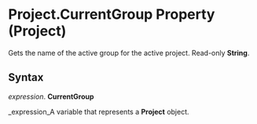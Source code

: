 
# Project.CurrentGroup Property (Project)

Gets the name of the active group for the active project. Read-only  **String**.


## Syntax

 _expression_. **CurrentGroup**

 _expression_A variable that represents a  **Project** object.

